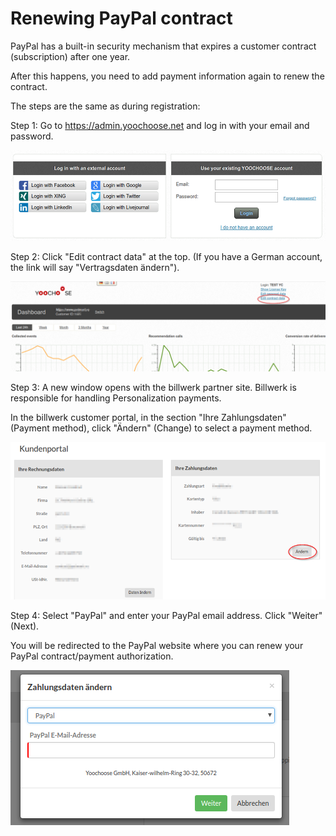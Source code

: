 # Renewing PayPal contract

PayPal has a built-in security mechanism that expires a customer contract (subscription) after one year.

After this happens, you need to add payment information again to renew the contract.

The steps are the same as during registration:

Step 1: Go to https://admin.yoochoose.net and log in with your email and password.

![Login screen for admin.yoochoose.net](img/paypal_renew_step1.png)

Step 2: Click "Edit contract data" at the top. (If you have a German account, the link will say "Vertragsdaten ändern").

![Dashboard with the Edit contract data option](img/paypal_renew_step2.png)

Step 3: A new window opens with the billwerk partner site. Billwerk is responsible for handling Personalization payments.

In the billwerk customer portal, in the section "Ihre Zahlungsdaten" (Payment method), click "Ändern" (Change) to select a payment method.

![Billwerk portal with payment data](img/paypal_renew_step3.png)

Step 4: Select "PayPal" and enter your PayPal email address. Click "Weiter" (Next).

You will be redirected to the PayPal website where you can renew your PayPal contract/payment authorization.

![Changing payment data on the billwerk portal](img/paypal_renew_step4.png)
